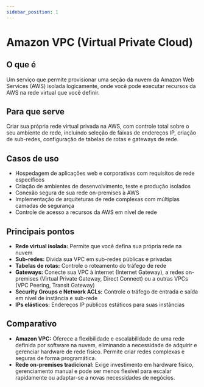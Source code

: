 ```yaml
---
sidebar_position: 1
---
```


# Amazon VPC (Virtual Private Cloud)

## O que é
Um serviço que permite provisionar uma seção da nuvem da Amazon Web Services (AWS) isolada logicamente, onde você pode executar recursos da AWS na rede virtual que você definir.

## Para que serve
Criar sua própria rede virtual privada na AWS, com controle total sobre o seu ambiente de rede, incluindo seleção de faixas de endereços IP, criação de sub-redes, configuração de tabelas de rotas e gateways de rede.

## Casos de uso
- Hospedagem de aplicações web e corporativas com requisitos de rede específicos
- Criação de ambientes de desenvolvimento, teste e produção isolados
- Conexão segura de sua rede on-premises à AWS
- Implementação de arquiteturas de rede complexas com múltiplas camadas de segurança
- Controle de acesso a recursos da AWS em nível de rede

## Principais pontos
- **Rede virtual isolada:** Permite que você defina sua própria rede na nuvem
- **Sub-redes:** Divida sua VPC em sub-redes públicas e privadas
- **Tabelas de rotas:** Controle o roteamento do tráfego de rede
- **Gateways:** Conecte sua VPC à internet (Internet Gateway), a redes on-premises (Virtual Private Gateway, Direct Connect) ou a outras VPCs (VPC Peering, Transit Gateway)
- **Security Groups e Network ACLs:** Controle o tráfego de entrada e saída em nível de instância e sub-rede
- **IPs elásticos:** Endereços IP públicos estáticos para suas instâncias

## Comparativo
- **Amazon VPC:** Oferece a flexibilidade e escalabilidade de uma rede definida por software na nuvem, eliminando a necessidade de adquirir e gerenciar hardware de rede físico. Permite criar redes complexas e seguras de forma programática.
- **Rede on-premises tradicional:** Exige investimento em hardware físico, gerenciamento manual e pode ser menos flexível para escalar rapidamente ou adaptar-se a novas necessidades de negócios. 